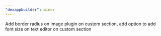 ```yaml
---
"dexappbuilder": minor
---
```


Add border radius on image plugin on custom section, add option to add font size on text editor on custom section
